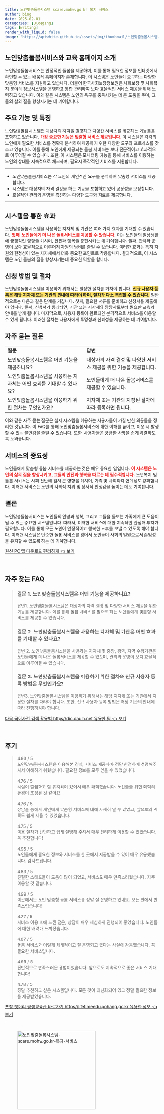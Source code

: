 ```yaml
---
title: 노인맞춤돌봄시스템 scare.mohw.go.kr 복지 서비스
author: bing
date: 2025-02-01
categories: [Blogging]
tags: [writing]
render_with_liquid: false
image: 'https://aptwhite.github.io/assets/img/thumbnail/노인맞춤돌봄시스템-scare.mohw.go.kr-복지-서비스.webp'
---
```



<h2 id='노인맞춤돌봄서비스와 교육 홈페이지 소개'>노인맞춤돌봄서비스와 교육 홈페이지 소개</h2>

<p>노인맞춤돌봄서비스는 안정적인 돌봄을 제공하며, 이를 통해 필요한 정보를 인터넷에서 확인할 수 있는 배움터 홈페이지가 존재합니다. 이 시스템은 노인들이 요구하는 다양한 맞춤형 서비스를 지원하고 있습니다. 더불어 한국사회보장정보원은 사회보장 및 사회복지 분야의 정보시스템을 운영하고 통합 관리하여 보다 효율적인 서비스 제공을 위해 노력하고 있습니다. 이와 같은 시스템은 노인의 욕구를 충족시키는 데 큰 도움을 주며, 그들의 삶의 질을 향상시키는 데 기여합니다.</p>

<h2 id='주요 기능 및 특징'>주요 기능 및 특징</h2>

<p>노인맞춤돌봄시스템은 대상자의 자격을 결정하고 다양한 서비스를 제공하는 기능들을 포함하고 있습니다. <b><span style="color: #ee2323;">가장 중요한 기능은 맞춤형 서비스 제공입니다.</span></b> 이 시스템은 각각의 노인에게 필요한 서비스를 정확히 분석하여 제공하기 위한 다양한 도구와 프로세스를 갖추고 있습니다. 이를 통해 노인에게 제공되는 돌봄 서비스는 보다 전문적이고 효과적으로 이루어질 수 있습니다. 또한, 이 시스템은 모니터링 기능을 통해 서비스를 이용하는 노인의 상태를 지속적으로 체크하며, 필요시 즉각적인 서비스를 지원합니다.</p>

<hr />

<ul>
    <li>노인맞춤돌봄서비스는 각 노인의 개인적인 요구를 분석하여 맞춤형 서비스를 제공합니다.</li>
    <li>시스템은 대상자의 자격 결정을 하는 기능을 포함하고 있어 공정성을 보장합니다.</li>
    <li>효율적인 관리와 운영을 촉진하는 다양한 도구와 자료를 제공합니다.</li>
</ul>

<hr />

<h2 id='시스템을 통한 효과'>시스템을 통한 효과</h2>

<p>노인맞춤돌봄시스템을 사용하는 지자체 및 기관은 여러 가지 효과를 기대할 수 있습니다. <b><span style="color: #ee2323;">첫째, 노인들에게 더 나은 돌봄서비스를 제공할 수 있습니다.</span></b> 이는 노인들의 일상생활에 긍정적인 영향을 미치며, 안전과 행복을 증진시키는 데 기여합니다. 둘째, 관리와 운영이 보다 효율적으로 이루어져 자원의 낭비를 줄일 수 있습니다. 이러한 효과는 특히 자원의 한정성이 있는 지자체에서 더욱 중요한 포인트로 작용합니다. 결과적으로, 이 시스템은 노인 돌봄의 질을 향상시키는데 중요한 역할을 합니다.</p>

<h2 id='신청 방법 및 절차'>신청 방법 및 절차</h2>

<p>노인맞춤돌봄시스템을 이용하기 위해서는 일정한 절차를 거쳐야 합니다. <b><span style="background-color: #ffe066;">신규 사용자 등록은 해당 지자체 또는 기관의 안내에 따라야 하며, 절차가 다소 복잡할 수 있습니다.</span></b> 일반적으로는 다음과 같은 단계를 거칩니다. 첫째, 필요한 서류를 준비하고 신청서를 제출해야 합니다. 둘째, 신청서가 통과되면, 기관 또는 지자체의 담당자로부터 필요한 교육과 안내를 받게 됩니다. 마지막으로, 사용자 등록이 완료되면 본격적으로 서비스를 이용할 수 있게 됩니다. 이러한 절차는 사용자에게 투명성과 신뢰성을 제공하는 데 기여합니다.</p>

<h2 id='자주 묻는 질문'>자주 묻는 질문</h2>

<table>
    <tr>
        <td><b>질문</b></td>
        <td><b>답변</b></td>
    </tr>
    <tr>
        <td>노인맞춤돌봄시스템은 어떤 기능을 제공하나요?</td>
        <td>대상자의 자격 결정 및 다양한 서비스 제공을 위한 기능을 제공합니다.</td>
    </tr>
    <tr>
        <td>노인맞춤돌봄시스템을 사용하는 지자체는 어떤 효과를 기대할 수 있나요?</td>
        <td>노인들에게 더 나은 돌봄서비스를 제공할 수 있습니다.</td>
    </tr>
    <tr>
        <td>노인맞춤돌봄시스템을 이용하기 위한 절차는 무엇인가요?</td>
        <td>지자체 또는 기관의 지정된 절차에 따라 등록하면 됩니다.</td>
    </tr>
</table>

<p>이와 같은 자주 묻는 질문은 실제 시스템을 이용하는 사용자들이 가질 만한 의문들을 정리한 것입니다. 이 FAQ를 통해 노인맞춤돌봄서비스에 대한 이해를 높이고, 이용 시 발생할 수 있는 불안감을 줄일 수 있습니다. 또한, 사용자들은 궁금한 사항을 쉽게 해결하도록 도와줍니다.</p>

<h2 id='서비스의 중요성'>서비스의 중요성</h2>

<p>노인들에게 맞춤형 돌봄 서비스를 제공하는 것은 매우 중요한 일입니다. <b><span style="color: #ee2323;">이 시스템은 노인의 삶의 질을 향상시키고, 그들의 안전과 행복을 따르는 데 필수적입니다.</span></b> 노인복지 및 돌봄 서비스는 사회 전반에 걸쳐 큰 영향을 미치며, 가족 및 사회와의 연계성도 강화합니다. 이러한 서비스는 노인의 사회적 지위 및 정서적 안정감을 높이는 데도 기여합니다.</p>

<h2 id='결론'>결론</h2>

<p>노인맞춤돌봄서비스는 노인들의 안녕과 행복, 그리고 그들을 돌보는 가족에게 큰 도움이 될 수 있는 중요한 시스템입니다. 따라서, 이러한 서비스에 대한 지속적인 관심과 투자가 필요합니다. 이를 통해 모든 노인이 안정적이고 행복한 노후를 보낼 수 있도록 해야 합니다. 이러한 시스템은 단순한 돌봄 서비스를 넘어서 노인들이 사회의 일원으로서 존엄성을 유지할 수 있도록 하는 데 기여합니다.</p>


<p><a class="click-button" title="원신 PC 앱 다운로드 편리하게" href="https://aptwhite.github.io/posts/%EC%9B%90%EC%8B%A0-PC-%EC%95%B1-%EB%8B%A4%EC%9A%B4%EB%A1%9C%EB%93%9C-%ED%8E%B8%EB%A6%AC%ED%95%98%EA%B2%8C/" rel="dofollow">원신 PC 앱 다운로드 편리하게 👈 보기</a></p><br>
<h2 id='자주_찾는_FAQ'>자주 찾는 FAQ</h2>
<div itemscope="" itemtype="https://schema.org/FAQPage">
<blockquote>
<div itemscope="" itemprop="mainEntity" itemtype="https://schema.org/Question">
<h3 itemprop="name">질문 1. 노인맞춤돌봄시스템은 어떤 기능을 제공하나요?</h3>
<div itemscope="" itemprop="acceptedAnswer" itemtype="https://schema.org/Answer">
<span itemprop="text">
<p>답변1. 노인맞춤돌봄시스템은 대상자의 자격 결정 및 다양한 서비스 제공을 위한 기능을 제공합니다. 이를 통해 돌봄 서비스를 필요로 하는 노인들에게 맞춤형 서비스를 제공할 수 있습니다.</p>
</span>
</div>
</div>
<div itemscope="" itemprop="mainEntity" itemtype="https://schema.org/Question">
<h3 itemprop="name">질문 2. 노인맞춤돌봄시스템을 사용하는 지자체 및 기관은 어떤 효과를 기대할 수 있나요?</h3>
<div itemscope="" itemprop="acceptedAnswer" itemtype="https://schema.org/Answer">
<span itemprop="text">
<p>답변 2. 노인맞춤돌봄시스템을 사용하는 지자체 및 중앙, 광역, 지역 수행기관은 노인들에게 더 나은 돌봄서비스를 제공할 수 있으며, 관리와 운영이 보다 효율적으로 이루어질 수 있습니다.</p>
</span>
</div>
</div>
<div itemscope="" itemprop="mainEntity" itemtype="https://schema.org/Question">
<h3 itemprop="name">질문 3. 노인맞춤돌봄시스템을 이용하기 위한 절차와 신규 사용자 등록 방법은 무엇인가요?</h3>
<div itemscope="" itemprop="acceptedAnswer" itemtype="https://schema.org/Answer">
<span itemprop="text">
<p>답변3. 노인맞춤돌봄시스템을 이용하기 위해서는 해당 지자체 또는 기관에서 지정한 절차를 따라야 합니다. 또한, 신규 사용자 등록 방법은 해당 기관의 안내에 따라 진행하셔야 합니다.</p>
</span>
</div>
</div>
</blockquote>
</div>
<p><a class="click-button" title="다음 국어사전 검색 활용법 https//dic.daum.net 유용한 팁" href="https://aptwhite.github.io/posts/%EB%8B%A4%EC%9D%8C-%EA%B5%AD%EC%96%B4%EC%82%AC%EC%A0%84-%EA%B2%80%EC%83%89-%ED%99%9C%EC%9A%A9%EB%B2%95-httpsdic.daum.net-%EC%9C%A0%EC%9A%A9%ED%95%9C-%ED%8C%81/" rel="dofollow">다음 국어사전 검색 활용법 https//dic.daum.net 유용한 팁 👈 보기</a></p><br>
<h2 id='후기'>후기</h2>
<div itemscope itemtype="https://schema.org/Product">
  <blockquote>
  <div itemprop="review" itemscope itemtype="https://schema.org/Review">
      <div itemprop="reviewRating" itemscope itemtype="https://schema.org/Rating"> <span itemprop="ratingValue">4.93</span> / <span itemprop="bestRating">5</span> </div>
      <span itemprop="reviewBody">노인맞춤돌봄시스템을 이용해본 결과, 서비스 제공자가 정말 친절하게 설명해주셔서 이해하기 쉬웠습니다. 필요한 정보를 모두 얻을 수 있었습니다.</span>
  </div>
  <br>
  <div itemprop="review" itemscope itemtype="https://schema.org/Review">
      <div itemprop="reviewRating" itemscope itemtype="https://schema.org/Rating"> <span itemprop="ratingValue">4.76</span> / <span itemprop="bestRating">5</span> </div>
      <span itemprop="reviewBody">시설이 깔끔하고 잘 유지되어 있어서 매우 쾌적했습니다. 노인들을 위한 최적의 환경이 조성된 것 같아요.</span>
  </div>
  <br>
  <div itemprop="review" itemscope itemtype="https://schema.org/Review">
      <div itemprop="reviewRating" itemscope itemtype="https://schema.org/Rating"> <span itemprop="ratingValue">4.76</span> / <span itemprop="bestRating">5</span> </div>
      <span itemprop="reviewBody">상담을 통해서 개인에게 맞춤형 서비스에 대해 자세히 알 수 있었고, 앞으로의 계획도 쉽게 세울 수 있었습니다.</span>
  </div>
  <br>
  <div itemprop="review" itemscope itemtype="https://schema.org/Review">
      <div itemprop="reviewRating" itemscope itemtype="https://schema.org/Rating"> <span itemprop="ratingValue">4.75</span> / <span itemprop="bestRating">5</span> </div>
      <span itemprop="reviewBody">이용 절차가 간단하고 쉽게 설명해 주셔서 매우 편리하게 이용할 수 있었습니다. 꼭 추천합니다!</span>
  </div>
  <br>
  <div itemprop="review" itemscope itemtype="https://schema.org/Review">
      <div itemprop="reviewRating" itemscope itemtype="https://schema.org/Rating"> <span itemprop="ratingValue">4.95</span> / <span itemprop="bestRating">5</span> </div>
      <span itemprop="reviewBody">노인들에게 필요한 정보와 서비스를 한 곳에서 제공받을 수 있어 매우 유용했습니다. 감사드립니다.</span>
  </div>
  <br>
  <div itemprop="review" itemscope itemtype="https://schema.org/Review">
      <div itemprop="reviewRating" itemscope itemtype="https://schema.org/Rating"> <span itemprop="ratingValue">4.83</span> / <span itemprop="bestRating">5</span> </div>
      <span itemprop="reviewBody">친절한 스태프들이 도움이 많이 되었고, 서비스도 매우 만족스러웠습니다. 자주 이용할 것 같습니다.</span>
  </div>
  <br>
  <div itemprop="review" itemscope itemtype="https://schema.org/Review">
      <div itemprop="reviewRating" itemscope itemtype="https://schema.org/Rating"> <span itemprop="ratingValue">4.99</span> / <span itemprop="bestRating">5</span> </div>
      <span itemprop="reviewBody">이곳에서는 노인 맞춤형 돌봄 서비스를 정말 잘 운영하고 있네요. 모든 면에서 만족스럽습니다!</span>
  </div>
  <br>
  <div itemprop="review" itemscope itemtype="https://schema.org/Review">
      <div itemprop="reviewRating" itemscope itemtype="https://schema.org/Rating"> <span itemprop="ratingValue">4.77</span> / <span itemprop="bestRating">5</span> </div>
      <span itemprop="reviewBody">서비스 이용 후에 느낀 점은, 상담이 매우 세심하게 진행되어 좋았습니다. 노인들에 대한 배려가 느껴졌습니다.</span>
  </div>
  <br>
  <div itemprop="review" itemscope itemtype="https://schema.org/Review">
      <div itemprop="reviewRating" itemscope itemtype="https://schema.org/Rating"> <span itemprop="ratingValue">4.87</span> / <span itemprop="bestRating">5</span> </div>
      <span itemprop="reviewBody">돌봄 서비스가 이렇게 체계적이고 잘 운영되고 있다는 사실에 감동했습니다. 꼭 필요한 서비스입니다.</span>
  </div>
  <br>
  <div itemprop="review" itemscope itemtype="https://schema.org/Review">
      <div itemprop="reviewRating" itemscope itemtype="https://schema.org/Rating"> <span itemprop="ratingValue">4.95</span> / <span itemprop="bestRating">5</span> </div>
      <span itemprop="reviewBody">전반적으로 만족스러운 경험이었습니다. 앞으로도 지속적으로 좋은 서비스 기대합니다!</span>
  </div>
  <br>
  <div itemprop="review" itemscope itemtype="https://schema.org/Review">
      <div itemprop="reviewRating" itemscope itemtype="https://schema.org/Rating"> <span itemprop="ratingValue">4.78</span> / <span itemprop="bestRating">5</span> </div>
      <span itemprop="reviewBody">정말 추천하고 싶은 시스템입니다. 모든 것이 최신화되어 있고 정말 필요한 정보를 제공받았습니다.</span>
  </div>
  </blockquote>
</div>
<p><a class="click-button" title="포항 뱃머리 평생교육관 바로가기 https//lifetimeedu.pohang.go.kr 유용한 정보" href="https://aptwhite.github.io/posts/%ED%8F%AC%ED%95%AD-%EB%B1%83%EB%A8%B8%EB%A6%AC-%ED%8F%89%EC%83%9D%EA%B5%90%EC%9C%A1%EA%B4%80-%EB%B0%94%EB%A1%9C%EA%B0%80%EA%B8%B0-httpslifetimeedu.pohang.go.kr-%EC%9C%A0%EC%9A%A9%ED%95%9C-%EC%A0%95%EB%B3%B4/" rel="dofollow">포항 뱃머리 평생교육관 바로가기 https//lifetimeedu.pohang.go.kr 유용한 정보 👈 보기</a></p><br>
<figure class="image"><img src="https://aptwhite.github.io/assets/img/thumbnail/노인맞춤돌봄시스템-scare.mohw.go.kr-복지-서비스.webp" alt="노인맞춤돌봄시스템-scare.mohw.go.kr-복지-서비스" width="256" height="256"></figure>